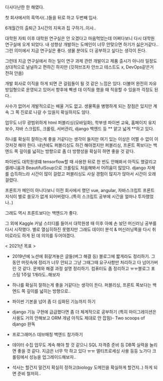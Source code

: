 ﻿

다사다난한 한 해였다.

첫 회사에서의 흑역사(..)들을 뒤로 하고 두번째 입사.

6개월간의 출퇴근 3시간의 지옥과 집 구하기..이사..


대학원 자퇴 이후 대학원 연구실은 안 오겠다고 마음먹었는데 어쩌다보니 다시 대학원 연구실에 오게 되었다. 내 성향상 개발하는 도메인이 너무 안맞으면 하기가 싫은거같다..그런 의미에서 지금 연구실은 좋다. 생물 분야도 더 공부하고 싶다는 생각이 든다. 



그런데 지금 연구실에서 하는 일이 연구 과제 관련 개발이고 제품 출시가 아니라 일정도 상대적으로 널널하고 편하긴 하지만  (깃허브조차 안쓰고 테스트도 x, DevOps같은거 전혀 안씀)

개발 회사로 이직을 하게 되면 큰 걸림돌이 될 것 같은 느낌은 있다. 더불어 완전히 자유방임형으로 운영되고 있어서 향후에 빡센 데 이직을 했을 때 적응할 수 있을까 걱정도 된다..

사수가 없어서 개발적으로는 배울 거도 없고. 생물쪽을 병행하게 되는 장점은 있지만 계속 그 쪽 진로로 나갈 수 있을지 확실하지도 않다.



업무도 너무 광범위하게 html 퍼블리싱(모바일화), 학부생 파이썬 교육, 홈페이지 유지보수,  자바 스크립트, 크롤링, 서버관리, django 백엔드 등 ** 얕고 넓게 **하고 있다. 

하나를 확실히 잘하는게 좋을 거같다는 생각이 들지만 여기 있는 이상은 어쩔 수 없이 이것저것 해야 한다.
내년에도 퍼블리싱도 하긴 해야겠지만 퍼블리싱, 프론트 쪽보다는 백엔드 쪽 깊이를 넓히는 방향으로 좀 더 방향성을 확실히 하면 좋을 것 같다.

 
파이썬도 대학원생떄 tensorflow할 때 사용한 뒤로 한 번도 안해봐서 아직도 했갈리고
셀레니움과 BeautifulSoup으로 크롤링도 처음해봐서 어려움이 많았다.
django 자체를 습득하느라 시간이 많이 걸렸고 퍼블리싱도 사실 경험이 많지가 않아서 시간이 오래 걸렸다.

프론트가 메인이 아니다보니 이전 회사에서 했던 vue, angular, 자바스크립트 프론트 지식이 별로 쓸모가 없게 되어버렸다..(특히 스크립트 공부에 시간을 얼마나 투자했었나..)

그래도 역시 프론트보다는 백엔드가 좋다.

그 외에 Kaggle 커널 스터디를 들어서 대학원생 때 이후 아예 손 놨던 머신러닝 공부를 다시 시작했다. 별로 열심히하진 못했지만 그래도 데이터 분석 & 머신러닝쪽을 다시 취미로라도 하게 된 데 의의를 두어야겠다. 


< 2021년 목표 > 

- 2019년에 노션에 휘갈겨놓은 글들(버그 해결 등) 블로그에 짧게라도 정리하기. 그동안 머릿속에 정리가 너무 안되고 그냥 그때그때 요구사항만 처리하고 다 넘어가버린 것 같다. 문제와 해결 과정 설명 정리하기. 컴퓨터도 좀 정리하고 ㅠㅠ블로그 포스팅 1주일 1개라도..해보자 

- 하나를 확실히 잘하는게 좋을 거같다는 생각이 든다. 퍼블리싱, 프론트 쪽보다는 백엔드 쪽 깊이를 넓히는 방향으로.. 

- 파이썬 기본을 넘어 좀 더 심화된 기능까지 하기

- django 기능 구현에 급급했다면 좀 더 체계적으로 공부하기  (특히 마이그레이션은 사용도 거의 안해보고 ORM 개념 아직도 제대로 안 잡힘)- Two scoops of django 완독

- 프로그래머스 데브매칭 백엔드 참가하기 

- 데이터 수집 업무도 계속 해야 할 것 같으니 SQL 자격증 준비 등 DB쪽 실력을 늘리면 좋을 것 같다. 지금은 너무 막 하고 있다 ㅠㅠ 멀티프로세싱 사용 등등 노가다 크롤링에서 성능을 업그레이드해보자..

- 석사는 할건지 말건지 확실히 정하고(biology 도메인을 확실하게 할건지..) 하게 되면 준비 철저히..

